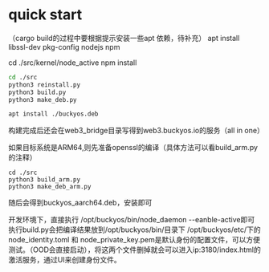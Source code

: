 # quick start


（cargo build的过程中要根据提示安装一些apt 依赖，待补充）
apt install libssl-dev pkg-config nodejs npm

cd ./src/kernel/node_active
npm install

```bash
cd ./src
python3 reinstall.py
python3 build.py
python3 make_deb.py

apt install ./buckyos.deb
```
构建完成后还会在web3_bridge目录写得到web3.buckyos.io的服务（all in one）

如果目标系统是ARM64,则先准备openssl的编译（具体方法可以看build_arm.py的注释）
```
cd ./src
python3 build_arm.py
python3 make_deb_arm.py
```
随后会得到buckyos_aarch64.deb，安装即可


开发环境下，直接执行 /opt/buckyos/bin/node_daemon --eanble-active即可
执行build.py会把编译结果放到/opt/buckyos/bin/目录下
/opt/buckyos/etc/下的node_identity.toml 和 node_private_key.pem是默认身份的配置文件，可以方便测试。（OOD会直接启动），将这两个文件删掉就会可以进入ip:3180/index.html的激活服务，通过UI来创建身份文件。

